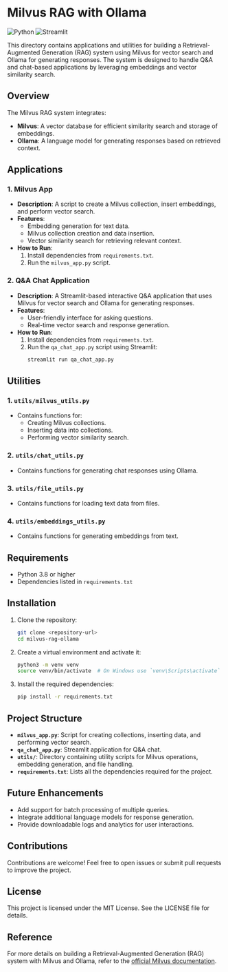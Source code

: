 # Milvus RAG with Ollama

![Python](https://img.shields.io/badge/python-3670A0?style=for-the-badge&logo=python&logoColor=ffdd54)
![Streamlit](https://img.shields.io/badge/Streamlit-%23FE4B4B.svg?style=for-the-badge&logo=streamlit&logoColor=white)

This directory contains applications and utilities for building a Retrieval-Augmented Generation (RAG) system using Milvus for vector search and Ollama for generating responses. The system is designed to handle Q&A and chat-based applications by leveraging embeddings and vector similarity search.

## Overview
The Milvus RAG system integrates:
- **Milvus**: A vector database for efficient similarity search and storage of embeddings.
- **Ollama**: A language model for generating responses based on retrieved context.

## Applications

### 1. **Milvus App**
- **Description**: A script to create a Milvus collection, insert embeddings, and perform vector search.
- **Features**:
  - Embedding generation for text data.
  - Milvus collection creation and data insertion.
  - Vector similarity search for retrieving relevant context.
- **How to Run**:
  1. Install dependencies from `requirements.txt`.
  2. Run the `milvus_app.py` script.

### 2. **Q&A Chat Application**
- **Description**: A Streamlit-based interactive Q&A application that uses Milvus for vector search and Ollama for generating responses.
- **Features**:
  - User-friendly interface for asking questions.
  - Real-time vector search and response generation.
- **How to Run**:
  1. Install dependencies from `requirements.txt`.
  2. Run the `qa_chat_app.py` script using Streamlit:
     ```bash
     streamlit run qa_chat_app.py
     ```

## Utilities

### 1. **`utils/milvus_utils.py`**
- Contains functions for:
  - Creating Milvus collections.
  - Inserting data into collections.
  - Performing vector similarity search.

### 2. **`utils/chat_utils.py`**
- Contains functions for generating chat responses using Ollama.

### 3. **`utils/file_utils.py`**
- Contains functions for loading text data from files.

### 4. **`utils/embeddings_utils.py`**
- Contains functions for generating embeddings from text.

## Requirements
- Python 3.8 or higher
- Dependencies listed in `requirements.txt`

## Installation
1. Clone the repository:
   ```bash
   git clone <repository-url>
   cd milvus-rag-ollama
   ```
2. Create a virtual environment and activate it:
   ```bash
   python3 -m venv venv
   source venv/bin/activate  # On Windows use `venv\Scripts\activate`
   ```
3. Install the required dependencies:
   ```bash
   pip install -r requirements.txt
   ```

## Project Structure
- **`milvus_app.py`**: Script for creating collections, inserting data, and performing vector search.
- **`qa_chat_app.py`**: Streamlit application for Q&A chat.
- **`utils/`**: Directory containing utility scripts for Milvus operations, embedding generation, and file handling.
- **`requirements.txt`**: Lists all the dependencies required for the project.

## Future Enhancements
- Add support for batch processing of multiple queries.
- Integrate additional language models for response generation.
- Provide downloadable logs and analytics for user interactions.

## Contributions
Contributions are welcome! Feel free to open issues or submit pull requests to improve the project.

## License
This project is licensed under the MIT License. See the LICENSE file for details.

## Reference

For more details on building a Retrieval-Augmented Generation (RAG) system with Milvus and Ollama, refer to the [official Milvus documentation](https://milvus.io/docs/build_RAG_with_milvus_and_ollama.md).